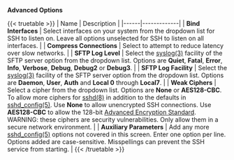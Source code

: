 &NewLine;

**Advanced Options**

{{< truetable >}}
| Name | Description |
|------|-------------|
| **Bind Interfaces** | Select interfaces on your system from the dropdown list for SSH to listen on. Leave all options unselected for SSH to listen on all interfaces. |
| **Compress Connections** | Select to attempt to reduce latency over slow networks. |
| **SFTP Log Level** | Select the [syslog(3)](https://manpages.debian.org/bullseye/manpages-dev/syslog.3.en.html) facility of the SFTP server option from the dropdown list. Options are **Quiet**, **Fatal**, **Error**, **Info**, **Verbose**, **Debug**, **Debug2** or **Debug3**. |
| **SFTP Log Facility** | Select the [syslog(3)](https://www.freebsd.org/cgi/man.cgi?query=syslog) facility of the SFTP server option from the dropdown list. Options are **Daemon**, **User**, **Auth** and **Local 0** through **Local7**. |
| **Weak Ciphers** | Select a cipher from the dropdown list. Options are **None** or **AES128-CBC**. To allow more ciphers for [sshd(8)](https://www.freebsd.org/cgi/man.cgi?query=sshd) in addition to the defaults in [sshd_config(5)](https://www.freebsd.org/cgi/man.cgi?query=sshd_config). Use **None** to allow unencrypted SSH connections. Use **AES128-CBC** to allow the 128-bit [Advanced Encryption Standard](https://nvlpubs.nist.gov/nistpubs/FIPS/NIST.FIPS.197.pdf).<br>  WARNING: these ciphers are security vulnerabilities. Only allow them in a secure network environment. |
| **Auxiliary Parameters** | Add any more [sshd_config(5)](https://manpages.debian.org/bullseye/openssh-server/sshd_config.5.en.html) options not covered in this screen. Enter one option per line. Options added are case-sensitive. Misspellings can prevent the SSH service from starting. |
{{< /truetable >}}
